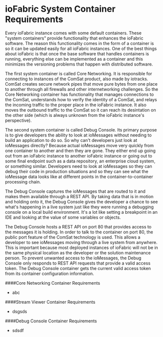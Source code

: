 # ioFabric System Container Requirements

Every ioFabric instance comes with some default containers. These "system containers" provide functionality that enhances the ioFabric software. The reason this functionality comes in the form of a container is so it can be updated easily for all ioFabric instances. One of the best things about ioFabric is that once the base software that handles containers is running, everything else can be implemented as a container and this minimizes the versioning problems that happen with distributed software.

The first system container is called Core Networking. It is responsible for connecting to instances of the ComSat product, also made by iotracks. ComSat creates secure network pipes that move pure bytes from one place to another through all firewalls and other internetworking challenges. So the Core Networking container has functionality that manages connections to the ComSat, understands how to verify the identity of a ComSat, and relays the incoming traffic to the proper place in the ioFabric instance. It also moves the outbound traffic to the ComSat so it can reach its desintation on the other side (which is always unknown from the ioFabric instance's perspective).

The second system container is called Debug Console. Its primary purpose is to give developers the ability to look at ioMessages without needing to build an application to do so. So why can't developers just look at ioMessages directly? Because actual ioMessages move very quickly from one container to another and then they are gone. They either end up going out from an ioFabric instance to another ioFabric instance or going out to some final endpoint such as a data repository, an enterprise cloud system, or something similar. Developers need to look at ioMessages so they can debug their code in production situations and so they can see what the ioMessage data looks like at different points in the container-to-container processing chain.

The Debug Console captures the ioMessages that are routed to it and makes them available through a REST API. By taking data that is in motion and holding onto it, the Debug Console gives the developer a chance to see what's happening in a live system just like they were running a debugging console on a local build environment. It's a lot like setting a breakpoint in an IDE and looking at the value of some variables or objects.

The Debug Console hosts a REST API on port 80 that provides access to the messages it is holding. In order to talk to the container on port 80, the public port feature of the ComSat technology is used. This allows a developer to see ioMessages moving through a live system from anywhere. This is important because most deployed instances of ioFabric will not be in the same physical location as the developer or the solution maintenance person. To prevent unwanted access to the ioMessages, the Debug Console only responds to REST API requests that provide a valid access token. The Debug Console container gets the current valid access token from its container configuration information.


####Core Networking Container Requirements

* abc


####Stream Viewer Container Requirements

* dsgsds


####Debug Console Container Requirements

* sdsdf



